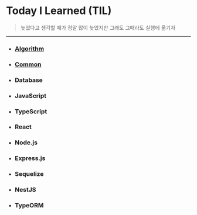 # Today I Learned (TIL)

> 늦었다고 생각할 때가 정말 많이 늦었지만 그래도 그때라도 실행에 옮기자

---

- ### [Algorithm](https://github.com/ParkSangBong/TIL/tree/main/Algorithm)

- ### [Common](https://github.com/ParkSangBong/TIL/tree/main/Common)

- ### Database

- ### JavaScript

- ### TypeScript

- ### React

- ### Node.js

- ### Express.js

- ### Sequelize

- ### NestJS

- ### TypeORM
